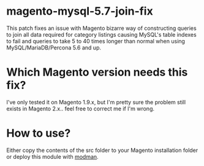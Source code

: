 # magento-mysql-5.7-join-fix
This patch fixes an issue with Magento bizarre way of constructing queries to join all data required for category listings causing MySQL's table indexes to fail and queries to take 5 to 40 times longer than normal when using MySQL/MariaDB/Percona 5.6 and up.

# Which Magento version needs this fix?
I've only tested it on Magento 1.9.x, but I'm pretty sure the problem still exists in Magento 2.x.. feel free to correct me if I'm wrong.

# How to use?
Either copy the contents of the src folder to your Magento installation folder or deploy this module with [modman](https://github.com/colinmollenhour/modman).
